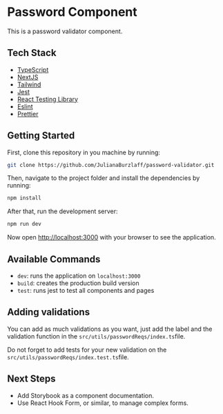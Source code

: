 # Password Component

This is a password validator component.

## Tech Stack

- [TypeScript](https://www.typescriptlang.org/)
- [NextJS](https://nextjs.org/)
- [Tailwind](https://tailwindcss.com/)
- [Jest](https://jestjs.io/)
- [React Testing Library](https://testing-library.com/docs/react-testing-library/intro)
- [Eslint](https://eslint.org/)
- [Prettier](https://prettier.io/)


## Getting Started

First, clone this repository in you machine by running:

```bash
git clone https://github.com/JulianaBurzlaff/password-validator.git
```

Then, navigate to the project folder and install the dependencies by running:

```bash
npm install
```

After that, run the development server:

```bash
npm run dev
```

Now open [http://localhost:3000](http://localhost:3000) with your browser to see the application.


## Available Commands

- `dev`: runs the application on `localhost:3000`
- `build`: creates the production build version
- `test`: runs jest to test all components and pages

## Adding validations

You can add as much validations as you want, just add the label and the validation function in the `src/utils/passwordReqs/index.ts`file.

Do not forget to add tests for your new validation on the `src/utils/passwordReqs/index.test.ts`file.


## Next Steps

- Add Storybook as a component documentation.
- Use React Hook Form, or similar, to manage complex forms.
